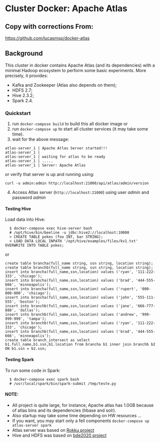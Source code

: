 
# Cluster Docker: Apache Atlas
## Copy with corrections From:
https://github.com/lucasmsp/docker-atlas 

## Background

This cluster in docker contains Apache Atlas (and its dependencies) with a minimal Hadoop ecosystem to perform some basic experiments. More precisely, it provides:

* Kafka and Zookeeper (Atlas also depends on them);
* HDFS 2.7;
* Hive 2.3.2;
* Spark 2.4.

### Quickstart

1. run `docker-compose build` to build this all docker image or
2. run `docker-compose up` to start all cluster services (it may take some time).
3. wait for the above message:

```
atlas-server_1 | Apache Atlas Server started!!!
atlas-server_1 | 
atlas-server_1 | waiting for atlas to be ready
atlas-server_1 | .....
atlas-server_1 | Server: Apache Atlas
```

or verify that server is up and running using:

```
curl -u admin:admin http://localhost:21000/api/atlas/admin/version
```

4. Access Atlas server (`http://localhost:21000`) using user *admin* and password *admin*


#### Testing Hive

Load data into Hive:
```
  $ docker-compose exec hive-server bash
  # /opt/hive/bin/beeline -u jdbc:hive2://localhost:10000
  > CREATE TABLE pokes (foo INT, bar STRING);
  > LOAD DATA LOCAL INPATH '/opt/hive/examples/files/kv1.txt' OVERWRITE INTO TABLE pokes;
```

or 


```
create table brancha(full_name string, ssn string, location string);
create table branchb(full_name string, ssn string, location string);
insert into brancha(full_name,ssn,location) values ('ryan', '111-222-333', 'chicago'); 
insert into brancha(full_name,ssn,location) values ('brad', '444-555-666', 'minneapolis'); 
insert into brancha(full_name,ssn,location) values ('rupert', '000-000-000', 'chicago'); 
insert into brancha(full_name,ssn,location) values ('john', '555-111-555', 'boston');
insert into branchb(full_name,ssn,location) values ('jane', '666-777-888', 'dallas'); 
insert into branchb(full_name,ssn,location) values ('andrew', '999-999-999', 'tampa'); 
insert into branchb(full_name,ssn,location) values ('ryan', '111-222-333', 'chicago'); 
insert into branchb(full_name,ssn,location) values ('brad', '444-555-666', 'minneapolis');
create table branch_intersect as select b1.full_name,b1.ssn,b1.location from brancha b1 inner join branchb b2 ON b1.ssn = b2.ssn;

```

#### Testing Spark

To run some code in Spark:
```
  $ docker-compose exec spark bash
  # /usr/local/spark/bin/spark-submit /tmp/teste.py
```

#### NOTE: 

 * All project is quite large, for instance, Apache atlas has 1.0GB because of atlas bins and its dependencies (hbase and solr).
 * Also startup may take some time depending on HW resources ...
 * If you want, you may start only a fell components `docker-compose up atlas-server spark`
 * Atlas server was based on [Rokku project](https://github.com/ing-bank/rokku-dev-apache-atlas)
 * Hive and HDFS was based on [bde2020 project](https://hub.docker.com/r/bde2020/hive/)

